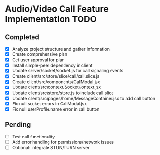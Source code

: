 # Audio/Video Call Feature Implementation TODO

## Completed
- [x] Analyze project structure and gather information
- [x] Create comprehensive plan
- [x] Get user approval for plan
- [x] Install simple-peer dependency in client
- [x] Update server/socket/socket.js for call signaling events
- [x] Create client/src/store/slice/call/call.slice.js
- [x] Create client/src/components/CallModal.jsx
- [x] Update client/src/context/SocketContext.jsx
- [x] Update client/src/store/store.js to include call slice
- [x] Update client/src/pages/home/MessageContainer.jsx to add call button
- [x] Fix null socket errors in CallModal.jsx
- [x] Fix null userProfile.name error in call button

## Pending
- [ ] Test call functionality
- [ ] Add error handling for permissions/network issues
- [ ] Optional: Integrate STUN/TURN server
